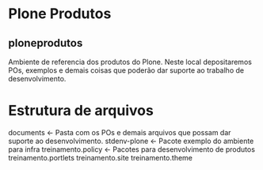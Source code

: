 # Plone Produtos
## ploneprodutos
Ambiente de referencia dos produtos do Plone. Neste local depositaremos POs, exemplos e demais coisas que poderão dar suporte ao trabalho de desenvolvimento.

# Estrutura de arquivos
documents	<- Pasta com os POs e demais arquivos que possam dar suporte ao desenvolvimento.
stdenv-plone	<- Pacote exemplo do ambiente para infra
treinamento.policy <- Pacotes para desenvolvimento de produtos
treinamento.portlets
treinamento.site
treinamento.theme

